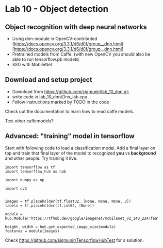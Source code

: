 # Lab 10 - Object detection
## Object recognition with deep neural networks

- Using dnn-module in OpenCV-contributed (https://docs.opencv.org/3.3.1/d6/d0f/group__dnn.html)[https://docs.opencv.org/3.3.1/d6/d0f/group__dnn.html]
- Pretrained models from Caffe. (with new OpenCV you should also be able to run tensorflow.pb models)
- SSD with MobileNet

## Download and setup project

- Download from https://github.com/sigmunjr/lab_10_dnn.git
- write code in lab_10_dnn/Dnn_lab.cpp
- Follow instructions marked by TODO in the code

Check out the documentation to learn how to read caffe models.

Test other caffemodels?

## Advanced: "training" model in tensorflow
Start with following code to load a classification model. Add a final layer on top and train that final layer of the model to recognized **you** vs **background** and other people. Try training it live.

    import tensorflow as tf
    import tensorflow_hub as hub

    import numpy as np

    import cv2


    images = tf.placeholder(tf.float32, [None, None, None, 3])
    labels = tf.placeholder(tf.int64, [None])

    module = hub.Module("https://tfhub.dev/google/imagenet/mobilenet_v2_140_224/feature_vector/1")

    height, width = hub.get_expected_image_size(module)
    features = module(images)

Check https://github.com/sigmunjr/TensorflowHubTest for a solution.
